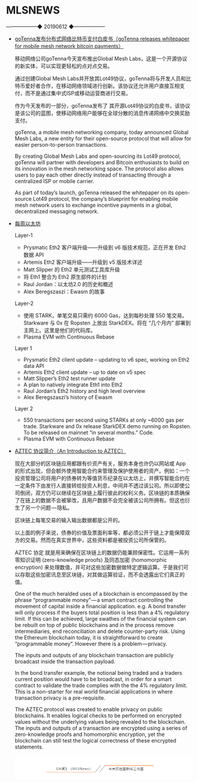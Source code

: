 # ​MLSNEWS
 ——————◆
 20190612
 ◆——————
* [goTenna发布分布式网络比特币支付白皮书（goTenna releases whitepaper for mobile mesh network bitcoin payments）](https://globalmeshlabs.org/files/Lot49%20Protocol%20Whitepaper%20-%20DRAFT%200.8.5_20190611.pdf)

  移动网络公司goTenna今天宣布推出Global Mesh Labs，这是一个开源协议的新实体，可以实现更轻松的点对点交易。

  通过创建Global Mesh Labs并开放其Lot49协议，goTenna将与开发人员和比特币爱好者合作，在移动网络领域进行创新。该协议还允许用户直接互相支付，而不是通过集中式ISP或移动运营商进行交易。

  作为今天发布的一部分，goTenna发布了 其开源Lot49协议的白皮书，该协议是该公司的蓝图，使移动网络用户能够在全球分散的消息传递网络中交换奖励支付。

  goTenna, a mobile mesh networking company, today announced Global Mesh Labs, a new entity for their open-source protocol that will allow for easier person-to-person transactions.

  By creating Global Mesh Labs and open-sourcing its Lot49 protocol, goTenna will partner with developers and Bitcoin enthusiasts to build on its innovation in the mesh networking space. The protocol also allows users to pay each other directly instead of transacting through a centralized ISP or mobile carrier.

  As part of today’s launch, goTenna released the whitepaper on its open-source Lot49 protocol, the company’s blueprint for enabling mobile mesh network users to exchange incentive payments in a global, decentralized messaging network.
* [每周以太坊](https://weekinethereumnews.com/)

  Layer-1
  * Prysmatic Eth2 客户端升级——升级到 v6 版技术规范，正在开发 Eth2 数据 API
  * Artemis Eth2 客户端升级——升级到 v5 版技术详述
  * Matt Slipper 的 Eth2 单元测试工具库升级
  * 将 Eth1 整合为 Eth2 原生部件的计划
  * Raul Jordan：以太坊2.0 的历史和概述
  * Alex Beregszaszi：Ewasm 的故事
  
  Layer-2
  * 使用 STARK，单笔交易只需约 6000 Gas，达到每秒处理 550 笔交易。Starkware 与 0x 在 Ropsten 上放出 StarkDEX。将在 “几个月内” 部署到主网上。这里是他们的代码库。
  * Plasma EVM with Continuous Rebase

  Layer 1
  * Prysmatic Eth2 client update – updating to v6 spec, working on Eth2 data API
  * Artemis Eth2 client update – up to date on v5 spec
  * Matt Slipper’s Eth2 test runner update
  * A plan to natively integrate Eth1 into Eth2
  * Raul Jordan’s Eth2 history and high level overview
  * Alex Beregszaszi’s history of Ewasm
 
  Layer 2
  * 550 transactions per second using STARKs at only ~6000 gas per trade. Starkware and 0x release StarkDEX demo running on Ropsten. To be released on mainnet “in several months.” Code.
  * Plasma EVM with Continuous Rebase
* [AZTEC 协议简介（An Introduction to AZTEC）](https://medium.com/aztec-protocol/an-introduction-to-aztec-47c70e875dc7)

  现在大部分的区块链应用都跟有价资产有关，服务本身也许仍以网站或 App 的形式出现，但会额外使用智能合约来管理及保护使用者的资产。例如：一个投资管理公司将用户的债券转为等值货币纪录在以太坊上，并撰写智能合约在一定条件下由发行人直接转给投资人利息，中间并不透过该公司。所以即使公司倒闭，双方仍可以继续在区块链上履行彼此的权利义务。区块链的本质确保了在链上的数据不会被窜改，且用户数据不会完全被该公司所拥有。但这也衍生了另一个问题 — 隐私。

  区块链上每笔交易的输入输出数据都是公开的。

  以上面的例子来说，债券的价值及票面利率等，都必须公开于链上才能保障双方的交易。然而在真实世界中，这些资料都是被投资公司所保管的。

  AZTEC 协定 就是用来确保在区块链上的数据仍能兼顾保密性。它运用一系列零知识证明 (zero-knowledge proofs) 及同态加密 (homomorphic encryption) 来处理数值，并可对这些加密数据做特定逻辑运算。于是我们可以存取这些加密讯息至区块链，对其做运算验证，而不会透露出它们真正的值。

  One of the much heralded uses of a blockchain is encompassed by the phrase “programmable money” — a smart contract controlling the movement of capital inside a financial application. e.g. A bond transfer will only process if the buyers total position is less than a 4% regulatory limit. If this can be achieved, large swathes of the financial system can be rebuilt on top of public blockchains and in the process remove intermediaries, end reconciliation and delete counter-party risk. Using the Ethereum blockchain today, it is straightforward to create “programmable money”. However there is a problem — privacy.

  The inputs and outputs of any blockchain transaction are publicly broadcast inside the transaction payload.

  In the bond transfer example, the notional being traded and a traders current position would have to be broadcast, in order for a smart contract to validate the trade complies with the the 4% regulatory limit. This is a non-starter for real world financial applications in where transaction privacy is a pre-requisite.

  The AZTEC protocol was created to enable privacy on public blockchains. It enables logical checks to be performed on encrypted values without the underlying values being revealed to the blockchain. The inputs and outputs of a transaction are encrypted using a series of zero-knowledge proofs and homomorphic encryption, yet the blockchain can still test the logical correctness of these encrypted statements.
  
  ![](/image/footlogo.png)


